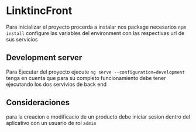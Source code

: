 # LinktincFront 

Para inicializar el proyecto procerda a instalar nos package necesarios
    `npm install`
configure las variables del environment con las respectivas url de sus servicios

## Development server

Para Ejecutar del proyecto ejecute `ng serve --configuration=development` tenga en cuenta que para su completo funcionamiento debe tener ejecutando los dos servivios de back end

## Consideraciones

para la creacion o modificacio de un producto debe iniciar sesion dentro del aplicativo con un usuario de rol `admin`

